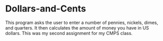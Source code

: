 # Dollars-and-Cents

This program asks the user to enter a number of pennies, nickels, dimes, and quarters. It then calculates the amount of money you have in US dollars. This was my second assignment for my CMPS class.

